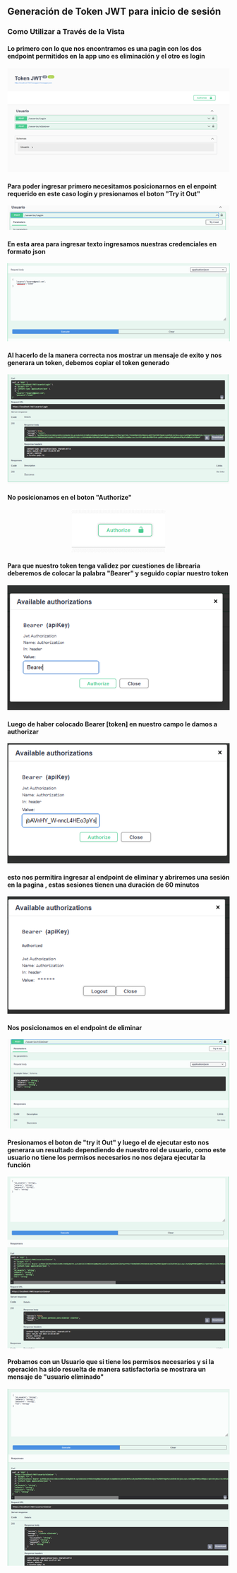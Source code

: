 ## Generación de Token JWT para inicio de sesión 
### Como Utilizar a Través de la Vista 
#### Lo primero con lo que nos encontramos es una pagin con los dos endpoint permitidos en la app uno es eliminación y el otro es login
<p align="center"><img src="./img/img1.png" /></p>

#### Para poder ingresar primero necesitamos posicionarnos en el enpoint requerido en este caso login y presionamos el boton "Try it Out"
<p align="center"><img src="./img/img2.png" /></p>

#### En esta area para ingresar  texto ingresamos nuestras credenciales en formato json
<p align="center"><img src="./img/img3.png" /></p>

#### Al hacerlo de la manera correcta nos mostrar un mensaje de exito y nos generara un token, debemos copiar el token generado
<p align="center"><img src="./img/Img4.png" /></p>

#### No posicionamos en el boton "Authorize"  
<p align="center"><img src="./img/img5.png" /></p>

#### Para que nuestro token tenga validez por cuestiones de librearia deberemos de colocar la palabra "Bearer" y seguido copiar nuestro token  
<p align="center"><img src="./img/img6.png" /></p>

#### Luego de haber colocado Bearer [token] en nuestro campo le damos a authorizar
<p align="center"><img src="./img/img7.png" /></p>

#### esto nos permitira ingresar al endpoint de eliminar y abriremos una sesión en la pagina , estas sesiones tienen una duración de 60 minutos 
<p align="center"><img src="./img/img8.png" /></p>

#### Nos posicionamos en el endpoint de eliminar 
<p align="center"><img src="./img/img9.png" /></p>

#### Presionamos el boton de "try it Out" y luego el de ejecutar esto nos generara un resultado dependiendo de nuestro rol de usuario, como este usuario no tiene los permisos necesarios no nos dejara ejecutar la función
<p align="center"><img src="./img/img10.png" /></p>

#### Probamos con un Usuario que si tiene los permisos necesarios y si la operación ha sido resuelta de manera satisfactoria se mostrara un mensaje de "usuario eliminado"
<p align="center"><img src="./img/img11.png" /></p>
